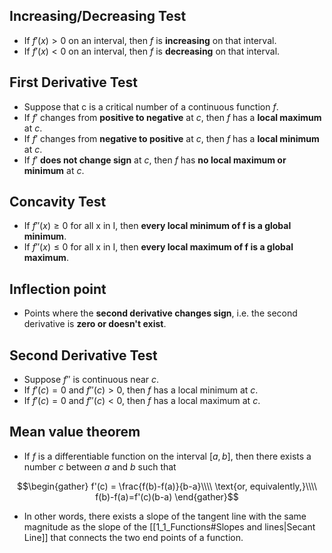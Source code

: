 ## Increasing/Decreasing Test
- If $f'(x)>0$ on an interval, then $f$ is **increasing** on that interval.
- If $f'(x)<0$ on an interval, then $f$ is **decreasing** on that interval.
## First Derivative Test
- Suppose that c is a critical number of a continuous function $f$.
- If $f'$ changes from **positive to negative** at $c$, then $f$ has a **local maximum** at $c$.
- If $f'$ changes from **negative to positive** at $c$, then $f$ has a **local minimum** at $c$.
- If $f'$ **does not change sign** at $c$, then $f$ has **no local maximum or minimum** at $c$.
## Concavity Test
- If $f''(x) \geq 0$ for all x in I, then **every local minimum of f is a global minimum**. 
- If $f''(x) \leq 0$ for all x in I, then **every local maximum of f is a global maximum**. 
## Inflection point
- Points where the **second derivative changes sign**, i.e. the second derivative is **zero or doesn't exist**.
## Second Derivative Test
- Suppose $f''$ is continuous near $c$.
- If $f'(c)=0$ and $f''(c)>0$, then $f$ has a local minimum at $c$.
- If $f'(c)=0$ and $f''(c)<0$, then $f$ has a local maximum at $c$.
## Mean value theorem
- If $f$ is a differentiable function on the interval $[a, b]$, then there exists a number $c$ between $a$ and $b$ such that

$$\begin{gather}
f'(c) = \frac{f(b)-f(a)}{b-a}\\\\
\text{or, equivalently,}\\\\
f(b)-f(a)=f'(c)(b-a)
\end{gather}$$
- In other words, there exists a slope of the tangent line with the same magnitude as the slope of the [[1_1_Functions#Slopes and lines|Secant Line]] that connects the two end points of a function.